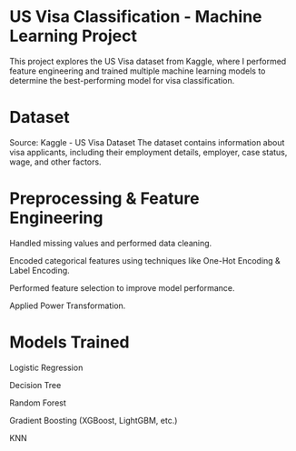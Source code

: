 
# US Visa Classification - Machine Learning Project

This project explores the US Visa dataset from Kaggle, where I performed feature engineering and trained multiple machine learning models to determine the best-performing model for visa classification.


# Dataset

Source: Kaggle - US Visa Dataset
The dataset contains information about visa applicants, including their employment details, employer, case status, wage, and other factors.


# Preprocessing & Feature Engineering

Handled missing values and performed data cleaning.

Encoded categorical features using techniques like One-Hot Encoding & Label Encoding.

Performed feature selection to improve model performance.

Applied Power Transformation.

#  Models Trained

Logistic Regression

Decision Tree

Random Forest

Gradient Boosting (XGBoost, LightGBM, etc.)

KNN
